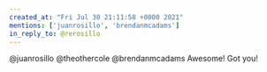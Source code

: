 ```yaml
---
created_at: "Fri Jul 30 21:11:58 +0000 2021"
mentions: ['juanrosillo', 'brendanmcadams']
in_reply_to: @rerosillo
---
```


@juanrosillo @theothercole @brendanmcadams Awesome! Got you!